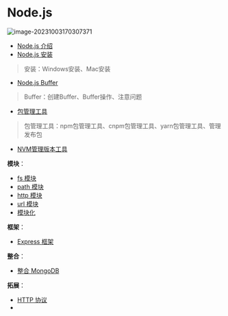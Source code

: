 # Node.js

![image-20231003170307371](https://cdn.jsdelivr.net/gh/letengzz/tc2@main/img/Java/202310031704118.png)

- [Node.js 介绍](Basis/Introduce/README.md)
- [Node.js 安装](Basis/Install/README.md)

> 安装：Windows安装、Mac安装

- [Node.js Buffer](Basis/Buffer/README.md)

> Buffer：创建Buffer、Buffer操作、注意问题

- [包管理工具](Package/REAMDE.md)

> 包管理工具：npm包管理工具、cnpm包管理工具、yarn包管理工具、管理发布包

- [NVM管理版本工具](NVM/README.md)

**模块**：

- [fs 模块](Module/fs/README.md)
- [path 模块](Module/path/README.md)
- [http 模块](Module/http/README.md)
- [url 模块](Module/url/README.md)
- [模块化](Module/README.md)

**框架**：

- [Express 框架](Frame/express/README.md)

**整合**：

- [整合 MongoDB]()

**拓展**：

- [HTTP 协议](../Other/Protocol/HTTP/README.md)
- 